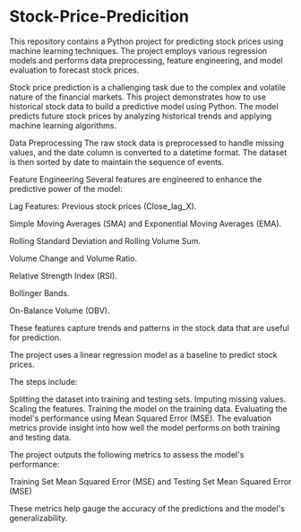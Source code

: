# Stock-Price-Predicition

This repository contains a Python project for predicting stock prices using machine learning techniques. The project employs various regression models and performs data preprocessing, feature engineering, and model evaluation to forecast stock prices.

Stock price prediction is a challenging task due to the complex and volatile nature of the financial markets. This project demonstrates how to use historical stock data to build a predictive model using Python. The model predicts future stock prices by analyzing historical trends and applying machine learning algorithms.

Data Preprocessing
The raw stock data is preprocessed to handle missing values, and the date column is converted to a datetime format. The dataset is then sorted by date to maintain the sequence of events.

Feature Engineering
Several features are engineered to enhance the predictive power of the model:

Lag Features: Previous stock prices (Close_lag_X).

Simple Moving Averages (SMA) and Exponential Moving Averages (EMA).

Rolling Standard Deviation and Rolling Volume Sum.

Volume Change and Volume Ratio.

Relative Strength Index (RSI).

Bollinger Bands.

On-Balance Volume (OBV).

These features capture trends and patterns in the stock data that are useful for prediction.

The project uses a linear regression model as a baseline to predict stock prices. 

The steps include:

Splitting the dataset into training and testing sets.
Imputing missing values.
Scaling the features.
Training the model on the training data.
Evaluating the model's performance using Mean Squared Error (MSE).
The evaluation metrics provide insight into how well the model performs on both training and testing data.

The project outputs the following metrics to assess the model's performance:

Training Set Mean Squared Error (MSE) and 
Testing Set Mean Squared Error (MSE)

These metrics help gauge the accuracy of the predictions and the model's generalizability.


